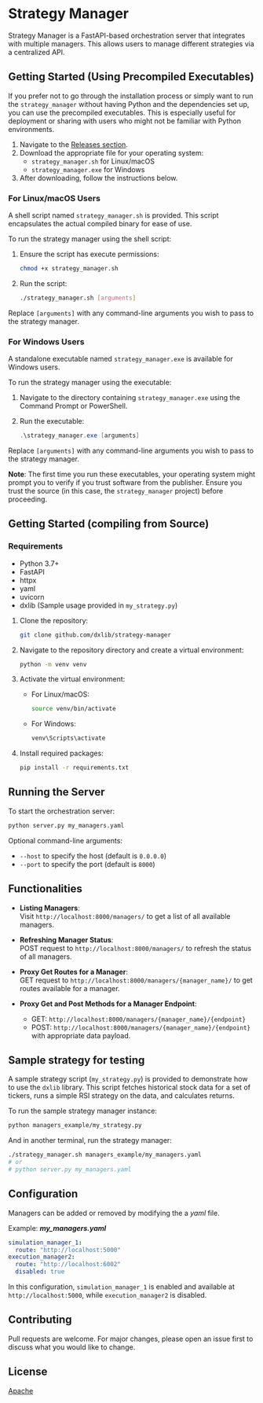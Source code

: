 # Strategy Manager

Strategy Manager is a FastAPI-based orchestration server that integrates with multiple managers. This allows users to manage different strategies via a centralized API.

## Getting Started (Using Precompiled Executables)


If you prefer not to go through the installation process or simply want to run the `strategy_manager` without having Python and the dependencies set up, you can use the precompiled executables. This is especially useful for deployment or sharing with users who might not be familiar with Python environments.

1. Navigate to the [Releases section](https://github.com/delphos-quant/strategy-manager/releases).
2. Download the appropriate file for your operating system:
    - `strategy_manager.sh` for Linux/macOS
    - `strategy_manager.exe` for Windows
3. After downloading, follow the instructions below.

### For Linux/macOS Users

A shell script named `strategy_manager.sh` is provided. This script encapsulates the actual compiled binary for ease of use.

To run the strategy manager using the shell script:

1. Ensure the script has execute permissions:

    ```bash
    chmod +x strategy_manager.sh
    ```

2. Run the script:

    ```bash
    ./strategy_manager.sh [arguments]
    ```

Replace `[arguments]` with any command-line arguments you wish to pass to the strategy manager.

### For Windows Users

A standalone executable named `strategy_manager.exe` is available for Windows users.

To run the strategy manager using the executable:

1. Navigate to the directory containing `strategy_manager.exe` using the Command Prompt or PowerShell.

2. Run the executable:

    ```powershell
    .\strategy_manager.exe [arguments]
    ```

Replace `[arguments]` with any command-line arguments you wish to pass to the strategy manager.

**Note**: The first time you run these executables, your operating system might prompt you to verify if you trust software from the publisher. Ensure you trust the source (in this case, the `strategy_manager` project) before proceeding.


## Getting Started (compiling from Source)

### Requirements

- Python 3.7+
- FastAPI
- httpx
- yaml
- uvicorn
- dxlib (Sample usage provided in `my_strategy.py`)

1. Clone the repository:
   ```bash
   git clone github.com/dxlib/strategy-manager
   ```

2. Navigate to the repository directory and create a virtual environment:
   ```bash
   python -m venv venv
   ```

3. Activate the virtual environment:
   - For Linux/macOS:
     ```bash
     source venv/bin/activate
     ```
   - For Windows:
     ```bash
     venv\Scripts\activate
     ```

4. Install required packages:
   ```bash
   pip install -r requirements.txt
   ```

## Running the Server

To start the orchestration server:

```bash
python server.py my_managers.yaml
```

Optional command-line arguments:
- `--host` to specify the host (default is `0.0.0.0`)
- `--port` to specify the port (default is `8000`)

## Functionalities

- **Listing Managers**:  
   Visit `http://localhost:8000/managers/` to get a list of all available managers.

- **Refreshing Manager Status**:  
   POST request to `http://localhost:8000/managers/` to refresh the status of all managers.

- **Proxy Get Routes for a Manager**:  
   GET request to `http://localhost:8000/managers/{manager_name}/` to get routes available for a manager.

- **Proxy Get and Post Methods for a Manager Endpoint**:  
   - GET: `http://localhost:8000/managers/{manager_name}/{endpoint}`
   - POST: `http://localhost:8000/managers/{manager_name}/{endpoint}` with appropriate data payload.

## Sample strategy for testing

A sample strategy script (`my_strategy.py`) is provided to demonstrate how to use the `dxlib` library. This script fetches historical stock data for a set of tickers, runs a simple RSI strategy on the data, and calculates returns.

To run the sample strategy manager instance:
```bash
python managers_example/my_strategy.py
```

And in another terminal, run the strategy manager:
```bash
./strategy_manager.sh managers_example/my_managers.yaml
# or
# python server.py my_managers.yaml
```

## Configuration

Managers can be added or removed by modifying the a _yaml_ file.

Example:
_**my_managers.yaml**_
```yaml
simulation_manager_1:
  route: "http://localhost:5000"
execution_manager2:
  route: "http://localhost:6002"
  disabled: true
```

In this configuration, `simulation_manager_1` is enabled and available at `http://localhost:5000`, while `execution_manager2` is disabled.

## Contributing

Pull requests are welcome. For major changes, please open an issue first to discuss what you would like to change.

## License

[Apache](https://www.apache.org/licenses/LICENSE-2.0)

